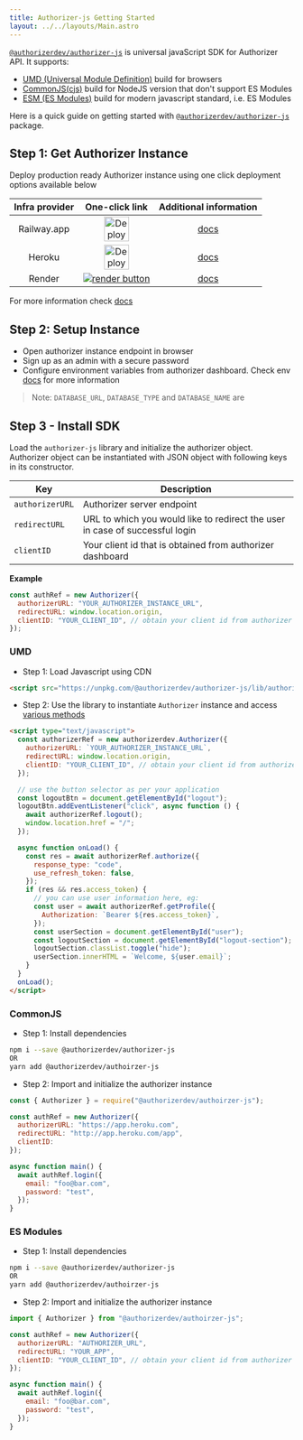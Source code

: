 ```yaml
---
title: Authorizer-js Getting Started
layout: ../../layouts/Main.astro
---
```


[`@authorizerdev/authorizer-js`](https://www.npmjs.com/package/@authorizerdev/authorizer-js) is universal javaScript SDK for Authorizer API.
It supports:

- [UMD (Universal Module Definition)](https://github.com/umdjs/umd) build for browsers
- [CommonJS(cjs)](https://flaviocopes.com/commonjs/) build for NodeJS version that don't support ES Modules
- [ESM (ES Modules)](https://hacks.mozilla.org/2018/03/es-modules-a-cartoon-deep-dive/) build for modern javascript standard, i.e. ES Modules

Here is a quick guide on getting started with [`@authorizerdev/authorizer-js`](/authorizer-js/getting-started) package.

## Step 1: Get Authorizer Instance

Deploy production ready Authorizer instance using one click deployment options available below

| **Infra provider** |                                                                                                                **One-click link**                                                                                                                |               **Additional information**               |
| :----------------: | :----------------------------------------------------------------------------------------------------------------------------------------------------------------------------------------------------------------------------------------------: | :----------------------------------------------------: |
|    Railway.app     | <a target="_blank" href="https://railway.app/new/template?template=https://github.com/authorizerdev/authorizer-railway&amp;plugins=postgresql,redis"><img src="https://railway.app/button.svg" style="height: 44px" alt="Deploy on Railway"></a> | [docs](https://docs.authorizer.dev/deployment/railway) |
|       Heroku       |             <a target="_blank" href="https://heroku.com/deploy?template=https://github.com/authorizerdev/authorizer-heroku"><img src="https://www.herokucdn.com/deploy/button.svg" alt="Deploy to Heroku" style="height: 44px;"></a>             | [docs](https://docs.authorizer.dev/deployment/heroku)  |
|       Render       |                     <a target="_blank" href="https://render.com/deploy?repo=https://github.com/authorizerdev/authorizer-render"><img alt="render button" src="https://render.com/images/deploy-to-render-button.svg" /></a>                      | [docs](https://docs.authorizer.dev/deployment/render)  |

For more information check [docs](https://docs.authorizer.dev/getting-started/)

## Step 2: Setup Instance

- Open authorizer instance endpoint in browser
- Sign up as an admin with a secure password
- Configure environment variables from authorizer dashboard. Check env [docs](/core/env) for more information

> Note: `DATABASE_URL`, `DATABASE_TYPE` and `DATABASE_NAME` are

## Step 3 - Install SDK

Load the `authorizer-js` library and initialize the authorizer object. Authorizer object can be instantiated with JSON object with following keys in its constructor.

| Key             | Description                                                                  |
| --------------- | ---------------------------------------------------------------------------- |
| `authorizerURL` | Authorizer server endpoint                                                   |
| `redirectURL`   | URL to which you would like to redirect the user in case of successful login |
| `clientID`      | Your client id that is obtained from authorizer dashboard                    |

**Example**

```js
const authRef = new Authorizer({
  authorizerURL: "YOUR_AUTHORIZER_INSTANCE_URL",
  redirectURL: window.location.origin,
  clientID: "YOUR_CLIENT_ID", // obtain your client id from authorizer dashboard
});
```

### UMD

- Step 1: Load Javascript using CDN

```html
<script src="https://unpkg.com/@authorizerdev/authorizer-js/lib/authorizer.min.js"></script>
```

- Step 2: Use the library to instantiate `Authorizer` instance and access [various methods](/authorizer-js/functions)

```html
<script type="text/javascript">
  const authorizerRef = new authorizerdev.Authorizer({
    authorizerURL: `YOUR_AUTHORIZER_INSTANCE_URL`,
    redirectURL: window.location.origin,
    clientID: "YOUR_CLIENT_ID", // obtain your client id from authorizer dashboard
  });

  // use the button selector as per your application
  const logoutBtn = document.getElementById("logout");
  logoutBtn.addEventListener("click", async function () {
    await authorizerRef.logout();
    window.location.href = "/";
  });

  async function onLoad() {
    const res = await authorizerRef.authorize({
      response_type: "code",
      use_refresh_token: false,
    });
    if (res && res.access_token) {
      // you can use user information here, eg:
      const user = await authorizerRef.getProfile({
        Authorization: `Bearer ${res.access_token}`,
      });
      const userSection = document.getElementById("user");
      const logoutSection = document.getElementById("logout-section");
      logoutSection.classList.toggle("hide");
      userSection.innerHTML = `Welcome, ${user.email}`;
    }
  }
  onLoad();
</script>
```

### CommonJS

- Step 1: Install dependencies

```sh
npm i --save @authorizerdev/authorizer-js
OR
yarn add @authorizerdev/authoirzer-js
```

- Step 2: Import and initialize the authorizer instance

```js
const { Authorizer } = require("@authorizerdev/authoirzer-js");

const authRef = new Authorizer({
  authorizerURL: "https://app.heroku.com",
  redirectURL: "http://app.heroku.com/app",
  clientID:
});

async function main() {
  await authRef.login({
    email: "foo@bar.com",
    password: "test",
  });
}
```

### ES Modules

- Step 1: Install dependencies

```sh
npm i --save @authorizerdev/authorizer-js
OR
yarn add @authorizerdev/authoirzer-js
```

- Step 2: Import and initialize the authorizer instance

```js
import { Authorizer } from "@authorizerdev/authoirzer-js";

const authRef = new Authorizer({
  authorizerURL: "AUTHORIZER_URL",
  redirectURL: "YOUR_APP",
  clientID: "YOUR_CLIENT_ID", // obtain your client id from authorizer dashboard
});

async function main() {
  await authRef.login({
    email: "foo@bar.com",
    password: "test",
  });
}
```

